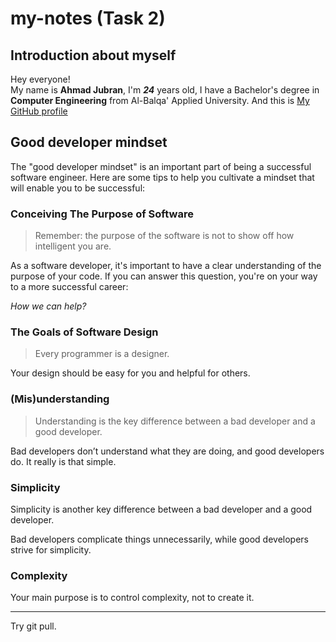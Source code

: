 # my-notes (Task 2)

## Introduction about myself

Hey everyone!  
My name is **Ahmad Jubran**, I'm **_24_** years old, I have a Bachelor's degree in **Computer Engineering** from Al-Balqa' Applied University. And this is [My GitHub profile](https://github.com/ahmadjubran)

## Good developer mindset

The "good developer mindset" is an important part of being a successful software engineer. Here are some tips to help you cultivate a mindset that will enable you to be successful:

### Conceiving The Purpose of Software

> Remember: the purpose of the software is not to show off how intelligent you are.

As a software developer, it's important to have a clear understanding of the purpose of your code. If you can answer this question, you're on your way to a more successful career:

_How we can help?_

### The Goals of Software Design

> Every programmer is a designer.

Your design should be easy for you and helpful for others.

### (Mis)understanding

> Understanding is the key difference between a bad developer and a good developer.

Bad developers don’t understand what they are doing, and good developers do. It really is that simple.

### Simplicity

Simplicity is another key difference between a bad developer and a good developer.

Bad developers complicate things unnecessarily, while good developers strive for simplicity.

### Complexity

Your main purpose is to control complexity, not to create it.

---

Try git pull.
